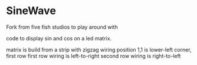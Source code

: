# SineWave
Fork from five fish studios to play around with

code to display sin and cos on a led matrix.

matrix is build from a strip with zigzag wiring
position 1,1 is lower-left corner, first row
first row wiring is left-to-right
second row wiring is right-to-left


